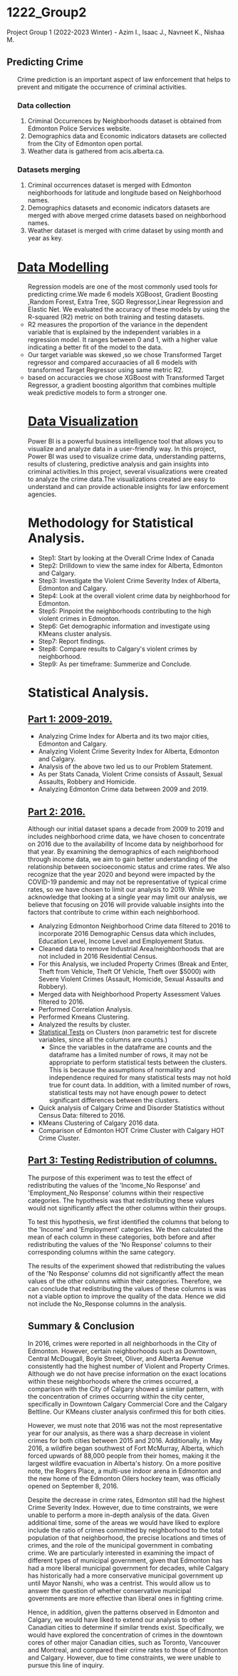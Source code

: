 # 1222_Group2
Project Group 1 (2022-2023 Winter) - Azim I., Isaac J., Navneet K., Nishaa M.
## Predicting Crime
<ul>Crime prediction is an important aspect of law enforcement that helps to prevent and mitigate the occurrence of criminal activities.

### Data collection 
1. Criminal Occurrences by Neighborhoods dataset is obtained from Edmonton Police Services 
website. 
2. Demographics data and Economic indicators datasets are collected from the City of Edmonton 
open portal. 
3. Weather data is gathered from acis.alberta.ca. 
### Datasets merging 
1. Criminal occurrences dataset is merged with Edmonton neighborhoods for latitude and 
longitude based on Neighborhood names. 
2. Demographics datasets and economic indicators datasets are merged with above merged crime 
datasets based on neighborhood names. 
3. Weather dataset is merged with crime dataset by using month and year as key. 

# [ Data Modelling](regression%20modelling.ipynb)
<ul>Regression models are one of the most commonly used tools for predicting crime.We made 6 models XGBoost, Gradient Boosting ,Random Forest, Extra Tree, SGD Regressor,Linear Regression and  Elastic Net. We evaluated the accuracy of these models by using the R-squared (R2) metric on both training and testing datasets.
<li>R2 measures the proportion of the variance in the dependent variable that is explained by the independent variables in a regression model. It ranges between 0 and 1, with a higher value indicating a better fit of the model to the data.
<li>Our target variable was skewed ,so we chose Transformed Target regressor and compared accuraacies of all 6 models with transformed Target Regressor using same metric R2.
<li> based on accuraccies we chose XGBoost with Transformed Target Regressor, a gradient boosting algorithm that combines multiple weak predictive models to form a stronger one. 
 
# [Data Visualization](CrimeAnalysis_Dashboard.pdf)
 
Power BI is a powerful business intelligence tool that allows you to visualize and analyze data in a user-friendly way. In this project, Power BI was used to visualize crime data, understanding patterns, results of clustering, predictive analysis and gain insights into criminal activities.In this project, several visualizations were created to analyze the crime data.The visualizations created are easy to understand and  can provide actionable insights for law enforcement agencies. 

# Methodology for Statistical Analysis.

* Step1: Start by looking at the Overall Crime Index of Canada
* Step2: Drilldown to view the same index for Alberta, Edmonton and Calgary.
* Step3: Investigate the Violent Crime Severity Index of Alberta, Edmonton and Calgary.
* Step4: Look at the overall violent crime data by neighborhood for Edmonton.
* Step5: Pinpoint the neighborhoods contributing to the high violent crimes in Edmonton.
* Step6: Get demographic information and investigate using KMeans cluster analysis.
* Step7: Report findings.
* Step8: Compare results to Calgary's violent crimes by neighborhood.
* Step9: As per timeframe: Summerize and Conclude.

# Statistical Analysis.

## [Part 1: 2009-2019.](2009-2019.ipynb)

* Analyzing Crime Index for Alberta and its two major cities, Edmonton and Calgary.
* Analyzing Violent Crime Severity Index for Alberta, Edmonton and Calgary.
* Analysis of the above two led us to our Problem Statement.
* As per Stats Canada, Violent Crime consists of Assault, Sexual Assaults, Robbery and Homicide.
* Analyzing Edmonton Crime data between 2009 and 2019.

## [Part 2: 2016.](2016.ipynb)

Although our initial dataset spans a decade from 2009 to 2019 and includes neighborhood crime data, we have chosen to concentrate on 2016 due to the availability of Income data by neighborhood for that year. By examining the demographics of each neighborhood through income data, we aim to gain better understanding of the relationship between socioeconomic status and crime rates. We also recognize that the year 2020 and beyond were impacted by the COVID-19 pandemic and may not be representative of typical crime rates, so we have chosen to limit our analysis to 2019. While we acknowledge that looking at a single year may limit our analysis, we believe that focusing on 2016 will provide valuable insights into the factors that contribute to crime within each neighborhood.

* Analyzing Edmonton Neighborhood Crime data filtered to 2016 to incorporate 2016 Demographic Census data which includes, Education Level, Income Level and Employement Status.
* Cleaned data to remove Industrial Area/neighborhoods that are not included in 2016 Residential Census.
* For this Analysis, we included Property Crimes (Break and Enter, Theft from Vehicle, Theft Of Vehicle, Theft over $5000) with Severe Violent Crimes (Assault, Homicide, Sexual Assaults and Robbery).
* Merged data with Neighborhood Property Assessment Values filtered to 2016.
* Performed Correlation Analysis.
* Performed Kmeans Clustering.
* Analyzed the results by cluster.
* [Statistical Tests](https://github.com/DATA3960/1222_Group2/blob/main/Statistical%20Analysis.ipynb) on Clusters (non parametric test for discrete variables, since all the columns are counts.)
  * Since the variables in the dataframe are counts and the dataframe has a limited number of rows, it may not be appropriate to perform statistical tests between the clusters. This is because the assumptions of normality and independence required for many statistical tests may not hold true for count data. In addition, with a limited number of rows, statistical tests may not have enough power to detect significant differences between the clusters.
* Quick analysis of Calgary Crime and Disorder Statistics without Census Data: filtered to 2016.
* KMeans Clustering of Calgary 2016 data.
* Comparison of Edmonton HOT Crime Cluster with Calgary HOT Crime Cluster.

## [Part 3: Testing Redistribution of columns.](https://github.com/DATA3960/1222_Group2/blob/main/Redistribution%20of%20No%20Response%20Columns-Final.ipynb)

The purpose of this experiment was to test the effect of redistributing the values of the 'Income_No Response' and 'Employment_No Response' columns within their respective categories. The hypothesis was that redistributing these values would not significantly affect the other columns within their groups.

To test this hypothesis, we first identified the columns that belong to the 'Income' and 'Employment' categories. We then calculated the mean of each column in these categories, both before and after redistributing the values of the 'No Response' columns to their corresponding columns within the same category.

The results of the experiment showed that redistributing the values of the 'No Response' columns did not significantly affect the mean values of the other columns within their categories. Therefore, we can conclude that redistributing the values of these columns is was not a viable option to improve the quality of the data. Hence we did not include the No_Response columns in the analysis.

## Summary & Conclusion

In 2016, crimes were reported in all neighborhoods in the City of Edmonton. However, certain neighborhoods such as Downtown, Central McDougall, Boyle Street, Oliver, and Alberta Avenue consistently had the highest number of Violent and Property Crimes. Although we do not have precise information on the exact locations within these neighborhoods where the crimes occurred, a comparison with the City of Calgary showed a similar pattern, with the concentration of crimes occurring within the city center, specifically in Downtown Calgary Commercial Core and the Calgary Beltline. Our KMeans cluster analysis confirmed this for both cities.

However, we must note that 2016 was not the most representative year for our analysis, as there was a sharp decrease in violent crimes for both cities between 2015 and 2016. Additionally, in May 2016, a wildfire began southwest of Fort McMurray, Alberta, which forced upwards of 88,000 people from their homes, making it the largest wildfire evacuation in Alberta's history. On a more positive note, the Rogers Place, a multi-use indoor arena in Edmonton and the new home of the Edmonton Oilers hockey team, was officially opened on September 8, 2016.

Despite the decrease in crime rates, Edmonton still had the highest Crime Severity Index. However, due to time constraints, we were unable to perform a more in-depth analysis of the data. Given additional time, some of the areas we would have liked to explore include the ratio of crimes committed by neighborhood to the total population of that neighborhood, the precise locations and times of crimes, and the role of the municipal government in combating crime. We are particularly interested in examining the impact of different types of municipal government, given that Edmonton has had a more liberal municipal government for decades, while Calgary has historically had a more conservative municipal government up until Mayor Nanshi, who was a centrist. This would allow us to answer the question of whether conservative municipal governments are more effective than liberal ones in fighting crime.

Hence, in addition, given the patterns observed in Edmonton and Calgary, we would have liked to extend our analysis to other Canadian cities to determine if similar trends exist. Specifically, we would have explored the concentration of crimes in the downtown cores of other major Canadian cities, such as Toronto, Vancouver and Montreal, and compared their crime rates to those of Edmonton and Calgary. However, due to time constraints, we were unable to pursue this line of inquiry.
